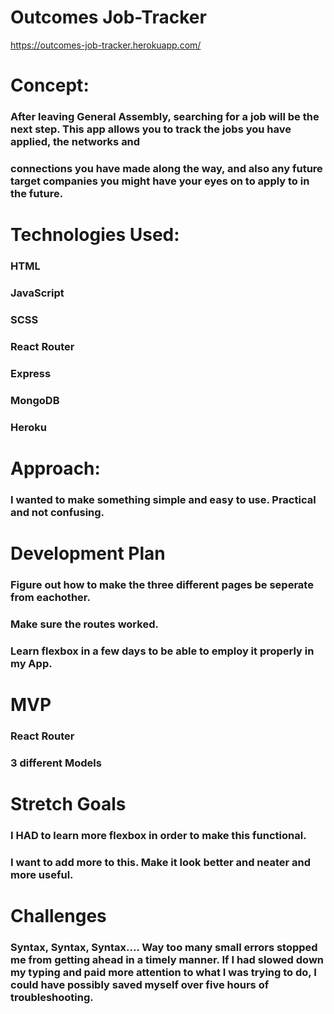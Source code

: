 # Outcomes Job-Tracker
https://outcomes-job-tracker.herokuapp.com/
<h1> Concept:
<h3> After leaving General Assembly, searching for a job will be the next step.  This app allows you to track the jobs you have applied, the networks and
<h3> connections you have made along the way, and also any future target companies you might have your eyes on to apply to in the future.
<h1> Technologies Used:
<h3> HTML
<h3> JavaScript
<h3> SCSS
<h3> React Router
<h3> Express
<h3> MongoDB
<h3> Heroku

<h1>Approach:
<h3> I wanted to make something simple and easy to use. Practical and not confusing.  

<h1>Development Plan
<h3> Figure out how to make the three different pages be seperate from eachother.
<h3> Make sure the routes worked. 
<h3>Learn flexbox in a few days to be able to employ it properly in my App.

<h1>MVP
<h3> React Router
<h3> 3 different Models


<h1>Stretch Goals
<h3> I HAD to learn more flexbox in order to make this functional.
<h3> I want to add more to this. Make it look better and neater and more useful.

<h1>Challenges
<h3> Syntax, Syntax, Syntax.... Way too many small errors stopped me from getting ahead in a timely manner. If I had slowed down my typing and paid more attention to what I was trying to do, I could have possibly saved myself over five hours of troubleshooting.
